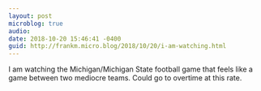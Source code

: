 ```yaml
---
layout: post
microblog: true
audio: 
date: 2018-10-20 15:46:41 -0400
guid: http://frankm.micro.blog/2018/10/20/i-am-watching.html
---
```

I am watching the Michigan/Michigan State football game that feels like a game between two mediocre teams. Could go to overtime at this rate. 

